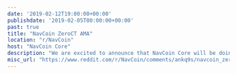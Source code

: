 ```yaml
---
date: '2019-02-12T19:00:00+00:00'
publishdate: '2019-02-05T00:00:00+00:00'
past: true
title: "NavCoin ZeroCT AMA"
location: "r/NavCoin"
host: "NavCoin Core"
description: "We are excited to announce that NavCoin Core will be doing an AMA with the NavCoin community to answer all your questions about the upcoming ZeroCT private transaction implementation in NavCoin."
misc_url: "https://www.reddit.com/r/NavCoin/comments/ankq9s/navcoin_zeroct_ama_tues_feb_12_79_pm_gmt/"
---
```

